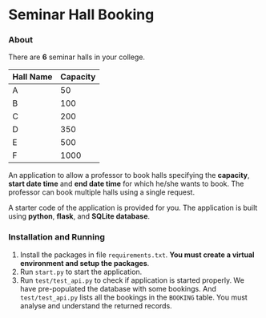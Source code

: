 # Seminar Hall Booking

### About

There are **6** seminar halls in your college.

| Hall Name | Capacity |
| --------- | -------- |
| A         | 50       |
| B         | 100      |
| C         | 200      |
| D         | 350      |
| E         | 500      |
| F         | 1000     |

An application to allow a professor to book halls specifying the **capacity**,  **start date time** and **end date time** for which he/she wants to book. The professor can book multiple halls using a single request.

A starter code of the application is provided for you. The application is built using **python**, **flask**, and **SQLite database**. 

### Installation and Running

1. Install the packages in file `requirements.txt`. **You must create a virtual environment and setup the packages**.
2. Run `start.py` to start the application.
3. Run `test/test_api.py` to check if application is started properly. We have pre-populated the database with some bookings. And `test/test_api.py` lists all the bookings in the `BOOKING` table. You must analyse and understand the returned records.

